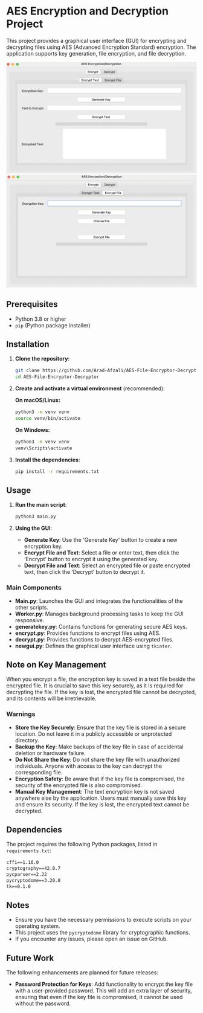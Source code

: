 # AES Encryption and Decryption Project

This project provides a graphical user interface (GUI) for encrypting and decrypting files using AES (Advanced Encryption Standard) encryption. The application supports key generation, file encryption, and file decryption.


![alt text](<ss/Screenshot 1403-03-05 at 03.41.04.png>)
![alt text](<ss/Screenshot 1403-03-05 at 03.41.22.png>)
## Prerequisites

- Python 3.8 or higher
- `pip` (Python package installer)

## Installation

1. **Clone the repository**:
    ```bash
    git clone https://github.com/Arad-Afzali/AES-File-Encryptor-Decryptor.git
    cd AES-File-Encryptor-Decryptor
    ```

2. **Create and activate a virtual environment** (recommended):
    
    **On macOS/Linux:**
    ```bash
    python3 -m venv venv
    source venv/bin/activate
    ```

    **On Windows:**
    ```cmd
    python3 -m venv venv
    venv\Scripts\activate
    ```

3. **Install the dependencies**:
    ```bash
    pip install -r requirements.txt
    ```

## Usage

1. **Run the main script**:
    ```bash
    python3 main.py
    ```

2. **Using the GUI**:
    - **Generate Key**: Use the 'Generate Key' button to create a new encryption key.
    - **Encrypt File and Text**: Select a file or enter text, then click the ‘Encrypt’ button to encrypt it using the generated key.
    - **Decrypt File and Text**: Select an encrypted file or paste encrypted text, then click the ‘Decrypt’ button to decrypt it.


### Main Components

- **Main.py**: Launches the GUI and integrates the functionalities of the other scripts.
- **Worker.py**: Manages background processing tasks to keep the GUI responsive.
- **generatekey.py**: Contains functions for generating secure AES keys.
- **encrypt.py**: Provides functions to encrypt files using AES.
- **decrypt.py**: Provides functions to decrypt AES-encrypted files.
- **newgui.py**: Defines the graphical user interface using `tkinter`.

## Note on Key Management

When you encrypt a file, the encryption key is saved in a text file beside the encrypted file. It is crucial to save this key securely, as it is required for decrypting the file. If the key is lost, the encrypted file cannot be decrypted, and its contents will be irretrievable.

### Warnings

- **Store the Key Securely**: Ensure that the key file is stored in a secure location. Do not leave it in a publicly accessible or unprotected directory.
- **Backup the Key**: Make backups of the key file in case of accidental deletion or hardware failure.
- **Do Not Share the Key**: Do not share the key file with unauthorized individuals. Anyone with access to the key can decrypt the corresponding file.
- **Encryption Safety**: Be aware that if the key file is compromised, the security of the encrypted file is also compromised.
- **Manual Key Management**: The text encryption key is not saved anywhere else by the application. Users must manually save this key and ensure its security. If the key is lost, the encrypted text cannot be decrypted.


## Dependencies

The project requires the following Python packages, listed in `requirements.txt`:

```plaintext
cffi==1.16.0
cryptography==42.0.7
pycparser==2.22
pycryptodome==3.20.0
tk==0.1.0
```

## Notes

- Ensure you have the necessary permissions to execute scripts on your operating system.
- This project uses the `pycryptodome` library for cryptographic functions.
- If you encounter any issues, please open an issue on GitHub.

## Future Work

The following enhancements are planned for future releases:
- **Password Protection for Keys**: Add functionality to encrypt the key file with a user-provided password. This will add an extra layer of security, ensuring that even if the key file is compromised, it cannot be used without the password.